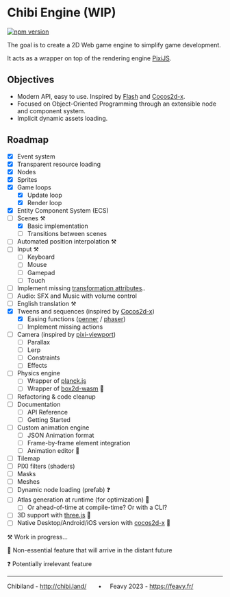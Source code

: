 # Chibi Engine (WIP)

[![npm version](https://badge.fury.io/js/chibiengine.svg)](https://badge.fury.io/js/chibiengine)

The goal is to create a 2D Web game engine to simplify game development.

It acts as a wrapper on top of the rendering engine [PixiJS](https://github.com/pixijs/pixijs).

## Objectives
- Modern API, easy to use. Inspired by [Flash](https://help.adobe.com/fr_FR/FlashPlatform/reference/actionscript/3/package-detail.html) and [Cocos2d-x](https://docs.cocos2d-x.org/api-ref/cplusplus/v4x/). 
- Focused on Object-Oriented Programming through an extensible node and component system.
- Implicit dynamic assets loading.

## Roadmap

- [x] Event system
- [x] Transparent resource loading
- [x] Nodes
- [x] Sprites
- [x] Game loops
  - [x] Update loop
  - [x] Render loop
- [x] Entity Component System (ECS)
- [ ] Scenes ⚒️
  - [x] Basic implementation
  - [ ] Transitions between scenes
- [ ] Automated position interpolation ⚒️
- [ ] Input ⚒️
  - [ ] Keyboard
  - [ ] Mouse
  - [ ] Gamepad
  - [ ] Touch
- [ ] Implement missing [transformation attributes](https://pixijs.download/dev/docs/PIXI.Container.html)..
- [ ] Audio: SFX and Music with volume control
- [ ] English translation ⚒️
- [x] Tweens and sequences (inspired by [Cocos2d-x](https://docs.cocos.com/cocos2d-x/manual/en/actions/getting_started.html))
  - [x] Easing functions ([penner](https://github.com/bcherny/penner) / [phaser](https://github.com/photonstorm/phaser/tree/master/src/math/easing))
  - [ ] Implement missing actions
- [ ] Camera (inspired by [pixi-viewport](https://github.com/davidfig/pixi-viewport))
  - [ ] Parallax
  - [ ] Lerp
  - [ ] Constraints
  - [ ] Effects
- [ ] Physics engine
  - [ ] Wrapper of [planck.js](https://github.com/shakiba/planck.js/)
  - [ ] Wrapper of [box2d-wasm](https://github.com/Birch-san/box2d-wasm) 🔮
- [ ] Refactoring & code cleanup
- [ ] Documentation
  - [ ] API Reference
  - [ ] Getting Started
- [ ] Custom animation engine
  - [ ] JSON Animation format
  - [ ] Frame-by-frame element integration
  - [ ] Animation editor 🔮
- [ ] Tilemap
- [ ] PIXI filters (shaders)
- [ ] Masks
- [ ] Meshes
- [ ] Dynamic node loading (prefab) ❓
- [ ] Atlas generation at runtime (for optimization) 🔮
    - [ ] Or ahead-of-time at compile-time? Or with a CLI?
- [ ] 3D support with [three.js](https://github.com/mrdoob/three.js) 🔮
- [ ] Native Desktop/Android/iOS version with [cocos2d-x](https://github.com/cocos2d/cocos2d-x) 🔮

⚒️ Work in progress...

🔮 Non-essential feature that will arrive in the distant future

❓ Potentially irrelevant feature

----

Chibiland - http://chibi.land/  &nbsp;&nbsp;&nbsp;&nbsp;&nbsp;  • &nbsp;&nbsp;&nbsp;&nbsp;Feavy 2023 - https://feavy.fr/